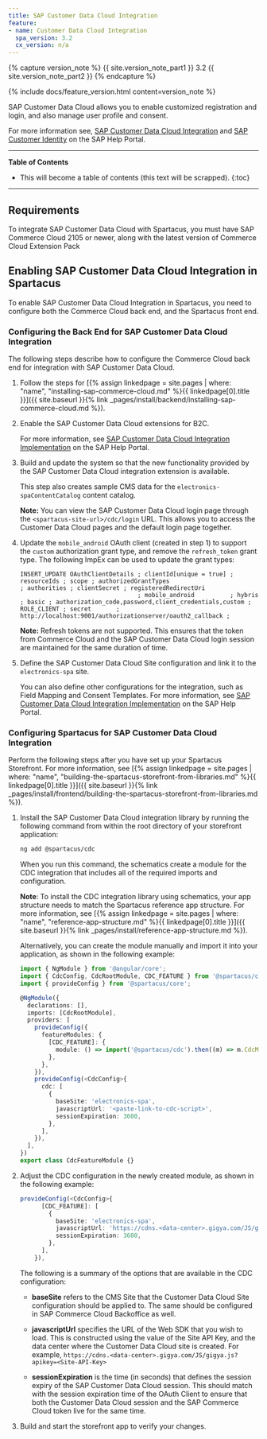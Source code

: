 ```yaml
---
title: SAP Customer Data Cloud Integration
feature:
- name: Customer Data Cloud Integration
  spa_version: 3.2
  cx_version: n/a
---
```


{% capture version_note %}
{{ site.version_note_part1 }} 3.2 {{ site.version_note_part2 }}
{% endcapture %}

{% include docs/feature_version.html content=version_note %}

SAP Customer Data Cloud allows you to enable customized registration and login, and also manage user profile and consent.

For more information see, [SAP Customer Data Cloud Integration](https://help.sap.com/viewer/b6a1e8b75222421a8faf0269e8fbd0dc/latest/en-US) and [SAP Customer Identity](https://developers.gigya.com/) on the SAP Help Portal.

***

**Table of Contents**

- This will become a table of contents (this text will be scrapped).
{:toc}

***

## Requirements

To integrate SAP Customer Data Cloud with Spartacus, you must have SAP Commerce Cloud 2105 or newer, along with the latest version of Commerce Cloud Extension Pack

## Enabling SAP Customer Data Cloud Integration in Spartacus

To enable SAP Customer Data Cloud Integration in Spartacus, you need to configure both the Commerce Cloud back end, and the Spartacus front end.

### Configuring the Back End for SAP Customer Data Cloud Integration

The following steps describe how to configure the Commerce Cloud back end for integration with SAP Customer Data Cloud.

1. Follow the steps for [{% assign linkedpage = site.pages | where: "name", "installing-sap-commerce-cloud.md" %}{{ linkedpage[0].title }}]({{ site.baseurl }}{% link _pages/install/backend/installing-sap-commerce-cloud.md %}).

2. Enable the SAP Customer Data Cloud extensions for B2C.

    For more information, see [SAP Customer Data Cloud Integration Implementation](https://help.sap.com/viewer/b6a1e8b75222421a8faf0269e8fbd0dc/latest/en-US/2f49dd87b27740529dd8ccc3cd45ffa7.html) on the SAP Help Portal.

3. Build and update the system so that the new functionality provided by the SAP Customer Data Cloud integration extension is available.

    This step also creates sample CMS data for the `electronics-spaContentCatalog` content catalog.

    **Note:** You can view the SAP Customer Data Cloud login page through the `<spartacus-site-url>/cdc/login` URL. This allows you to access the Customer Data Cloud pages and the default login page together.

4. Update the `mobile_android` OAuth client (created in step 1) to support the `custom` authorization grant type, and remove the `refresh_token` grant type. The following ImpEx can be used to update the grant types:

   ```plaintext
   INSERT_UPDATE OAuthClientDetails ; clientId[unique = true] ; resourceIds ; scope ; authorizedGrantTypes                                  ; authorities ; clientSecret ; registeredRedirectUri
                                    ; mobile_android          ; hybris      ; basic ; authorization_code,password,client_credentials,custom ; ROLE_CLIENT ; secret       ; http://localhost:9001/authorizationserver/oauth2_callback ;
   ```

   **Note:** Refresh tokens are not supported. This ensures that the token from Commerce Cloud and the SAP Customer Data Cloud login session are maintained for the same duration of time.

5. Define the SAP Customer Data Cloud Site configuration and link it to the `electronics-spa` site.

    You can also define other configurations for the integration, such as Field Mapping and Consent Templates. For more information, see [SAP Customer Data Cloud Integration Implementation](https://help.sap.com/viewer/b6a1e8b75222421a8faf0269e8fbd0dc/latest/en-US/2f49dd87b27740529dd8ccc3cd45ffa7.html) on the SAP Help Portal.

### Configuring Spartacus for SAP Customer Data Cloud Integration

Perform the following steps after you have set up your Spartacus Storefront. For more information, see [{% assign linkedpage = site.pages | where: "name", "building-the-spartacus-storefront-from-libraries.md" %}{{ linkedpage[0].title }}]({{ site.baseurl }}{% link _pages/install/frontend/building-the-spartacus-storefront-from-libraries.md %}).

1. Install the SAP Customer Data Cloud integration library by running the following command from within the root directory of your storefront application:

   ```bash
   ng add @spartacus/cdc
   ```

   When you run this command, the schematics create a module for the CDC integration that includes all of the required imports and configuration.

   **Note**: To install the CDC integration library using schematics, your app structure needs to match the Spartacus reference app structure. For more information, see [{% assign linkedpage = site.pages | where: "name", "reference-app-structure.md" %}{{ linkedpage[0].title }}]({{ site.baseurl }}{% link _pages/install/reference-app-structure.md %}).

   Alternatively, you can create the module manually and import it into your application, as shown in the following example:

   ```ts
   import { NgModule } from '@angular/core';
   import { CdcConfig, CdcRootModule, CDC_FEATURE } from '@spartacus/cdc/root';
   import { provideConfig } from '@spartacus/core';

   @NgModule({
     declarations: [],
     imports: [CdcRootModule],
     providers: [
       provideConfig({
         featureModules: {
           [CDC_FEATURE]: {
             module: () => import('@spartacus/cdc').then((m) => m.CdcModule),
           },
         },
       }),
       provideConfig(<CdcConfig>{
         cdc: [
           {
             baseSite: 'electronics-spa',
             javascriptUrl: '<paste-link-to-cdc-script>',
             sessionExpiration: 3600,
           },
         ],
       }),
     ],
   })
   export class CdcFeatureModule {}
   ```

2. Adjust the CDC configuration in the newly created module, as shown in the following example:

   ```ts
   provideConfig(<CdcConfig>{
         [CDC_FEATURE]: [
           {
             baseSite: 'electronics-spa',
             javascriptUrl: 'https://cdns.<data-center>.gigya.com/JS/gigya.js?apikey=<Site-API-Key>',
             sessionExpiration: 3600,
           },
         ],
       }),
   ```

   The following is a summary of the options that are available in the CDC configuration:

   - **baseSite** refers to the CMS Site that the Customer Data Cloud Site configuration should be applied to. The same should be configured in SAP Commerce Cloud Backoffice as well.

   - **javascriptUrl** specifies the URL of the Web SDK that you wish to load. This is constructed using the value of the Site API Key, and the data center where the Customer Data Cloud site is created. For example, `https://cdns.<data-center>.gigya.com/JS/gigya.js?apikey=<Site-API-Key>`

   - **sessionExpiration** is the time (in seconds) that defines the session expiry of the SAP Customer Data Cloud session. This should match with the session expiration time of the OAuth Client to ensure that both the Customer Data Cloud session and the SAP Commerce Cloud token live for the same time.

3. Build and start the storefront app to verify your changes.
